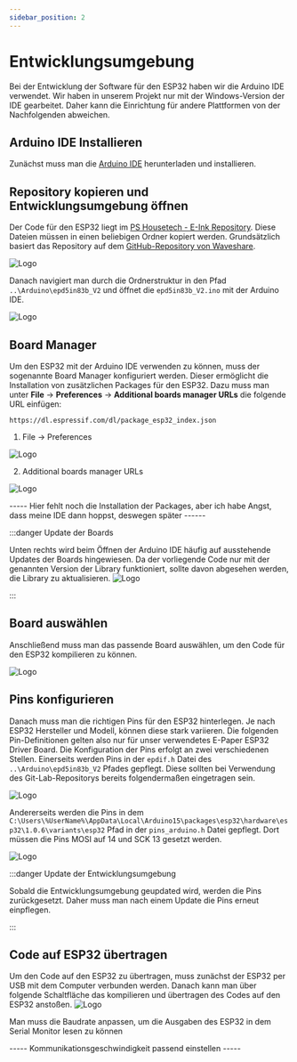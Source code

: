 ```yaml
---
sidebar_position: 2
---
```

# Entwicklungsumgebung
Bei der Entwicklung der Software für den ESP32 haben wir die Arduino IDE verwendet. Wir haben in unserem Projekt nur mit der Windows-Version der IDE gearbeitet. Daher kann die Einrichtung für andere Plattformen von der Nachfolgenden abweichen.

## Arduino IDE Installieren
Zunächst muss man die [Arduino IDE](https://www.arduino.cc/en/software) herunterladen und installieren.

## Repository kopieren und Entwicklungsumgebung öffnen
Der Code für den ESP32 liegt im [PS Housetech - E-Ink Repository](https://zivgitlab.uni-muenster.de/ml-de/teaching/ps-housetech/ps-housetech-e-ink). Diese Dateien müssen in einen beliebigen Ordner kopiert werden. Grundsätzlich basiert das Repository auf dem [GitHub-Repository von Waveshare](https://github.com/waveshareteam/e-Paper).

![Logo](/img/IDE_folder_begin.png)

Danach navigiert man durch die Ordnerstruktur in den Pfad `..\Arduino\epd5in83b_V2` und öffnet die `epd5in83b_V2.ino` mit der Arduino IDE.

![Logo](/img/IDE_folder_end.png)

## Board Manager
Um den ESP32 mit der Arduino IDE verwenden zu können, muss der sogenannte Board Manager konfiguriert werden. Dieser ermöglicht die Installation von zusätzlichen Packages für den ESP32. Dazu muss man unter **File** -> **Preferences** -> **Additional boards manager URLs** die folgende URL einfügen:

`
https://dl.espressif.com/dl/package_esp32_index.json
`

1. File -> Preferences

![Logo](/img/IDE_config_preferences.png)

2. Additional boards manager URLs

![Logo](/img/IDE_URL.png)


----- Hier fehlt noch die Installation der Packages, aber ich habe Angst, dass meine IDE dann hoppst, deswegen später ------

:::danger Update der Boards

Unten rechts wird beim Öffnen der Arduino IDE häufig auf ausstehende Updates der Boards hingewiesen. Da der vorliegende Code nur mit der genannten Version der Library funktioniert, sollte davon abgesehen werden, die Library zu aktualisieren.
![Logo](/img/IDE_update.png)

:::

## Board auswählen
Anschließend muss man das passende Board auswählen, um den Code für den ESP32 kompilieren zu können. 

![Logo](/img/IDE_initial_board_selection.png)

## Pins konfigurieren
Danach muss man die richtigen Pins für den ESP32 hinterlegen. Je nach ESP32 Hersteller und Modell, können diese stark variieren. Die folgenden Pin-Definitionen gelten also nur für unser verwendetes E-Paper ESP32 Driver Board. Die Konfiguration der Pins erfolgt an zwei verschiedenen Stellen. Einerseits werden Pins in der `epdif.h` Datei des `..\Arduino\epd5in83b_V2` Pfades gepflegt. Diese sollten bei Verwendung des Git-Lab-Repositorys bereits folgendermaßen eingetragen sein.

![Logo](/img/IDE_pins_1.png)

Andererseits werden die Pins in dem `C:\Users\%UserName%\AppData\Local\Arduino15\packages\esp32\hardware\esp32\1.0.6\variants\esp32` Pfad in der `pins_arduino.h` Datei gepflegt. Dort müssen die Pins MOSI auf 14 und SCK 13 gesetzt werden.

![Logo](/img/IDE_pins_2.png)

:::danger Update der Entwicklungsumgebung

Sobald die Entwicklungsumgebung geupdated wird, werden die Pins zurückgesetzt. Daher muss man nach einem Update die Pins erneut einpflegen.

:::

## Code auf ESP32 übertragen

Um den Code auf den ESP32 zu übertragen, muss zunächst der ESP32 per USB mit dem Computer verbunden werden. Danach kann man über folgende Schaltfläche das kompilieren und übertragen des Codes auf den ESP32 anstoßen. 
![Logo](/img/IDE_upload_code.png)

Man muss die Baudrate anpassen, um die Ausgaben des ESP32 in dem Serial Monitor lesen zu können

----- Kommunikationsgeschwindigkeit passend einstellen -----